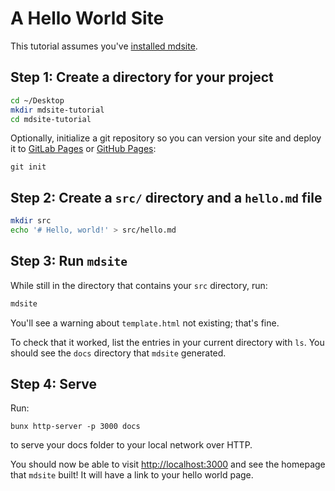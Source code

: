 # A Hello World Site

This tutorial assumes you've [installed mdsite](../installation.md).

## Step 1: Create a directory for your project

```bash
cd ~/Desktop
mkdir mdsite-tutorial
cd mdsite-tutorial
```

Optionally, initialize a git repository so you can version your site
and deploy it to [GitLab Pages](https://docs.gitlab.com/ee/user/project/pages/)
or [GitHub Pages](https://pages.github.com/):

```
git init
```

## Step 2: Create a `src/` directory and a `hello.md` file

```bash
mkdir src
echo '# Hello, world!' > src/hello.md
```

## Step 3: Run `mdsite`

While still in the directory that contains your `src` directory, run:

```bash
mdsite
```

You'll see a warning about `template.html` not existing; that's fine.

To check that it worked, list the entries in your current directory with `ls`.
You should see the `docs` directory that `mdsite` generated.

## Step 4: Serve

Run:

```
bunx http-server -p 3000 docs
```

to serve your docs folder to your local network over HTTP.

You should now be able to visit [http://localhost:3000](http://localhost:3000)
and see the homepage that `mdsite` built! It will have a link to your
hello world page.
